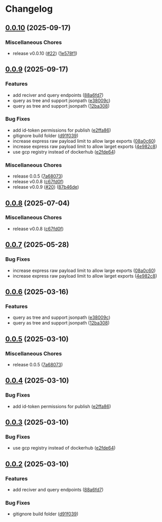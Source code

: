 # Changelog

## [0.0.10](https://github.com/odigos-io/simple-trace-db/compare/v0.0.9...v0.0.10) (2025-09-17)


### Miscellaneous Chores

* release v0.0.10 ([#22](https://github.com/odigos-io/simple-trace-db/issues/22)) ([1e578f1](https://github.com/odigos-io/simple-trace-db/commit/1e578f1651ff7f0bc6df6e217896bfbb9ed12db2))

## [0.0.9](https://github.com/odigos-io/simple-trace-db/compare/v0.0.8...v0.0.9) (2025-09-17)


### Features

* add reciver and query endpoints ([88a6fd7](https://github.com/odigos-io/simple-trace-db/commit/88a6fd75ab40a18181080d5ef6bda0d563aa7d2d))
* query as tree and support jsonpath ([e38009c](https://github.com/odigos-io/simple-trace-db/commit/e38009c718e7a5e6c5163219c13d6ed2bd82aec6))
* query as tree and support jsonpath ([12ba308](https://github.com/odigos-io/simple-trace-db/commit/12ba3088524794a68399751452cc60423fa039ac))


### Bug Fixes

* add id-token permissions for publish ([e2ffa86](https://github.com/odigos-io/simple-trace-db/commit/e2ffa86d27316f047f77b7a0dc56790f32cc5be4))
* gitignore build folder ([d91f039](https://github.com/odigos-io/simple-trace-db/commit/d91f0390ddccee1e347d431b70d111008a0e6cde))
* increase express raw payload limit to allow large exports ([08a0c60](https://github.com/odigos-io/simple-trace-db/commit/08a0c600d8caac97604aa25f2945c3e4f65e187a))
* increase express raw payload limit to allow larget exports ([4e982c8](https://github.com/odigos-io/simple-trace-db/commit/4e982c8f8e3a3e85b82b372ceac9e8fd6b9ac9a0))
* use gcp registry instead of dockerhub ([e2fde64](https://github.com/odigos-io/simple-trace-db/commit/e2fde64f49e24e133c6f2e7348ac7ce88f16166c))


### Miscellaneous Chores

* release 0.0.5 ([7a68073](https://github.com/odigos-io/simple-trace-db/commit/7a680733bf2e6a53a33921eedc046159bff2cefd))
* release v0.0.8 ([c67fd0f](https://github.com/odigos-io/simple-trace-db/commit/c67fd0f3701b92014fa08bfaa775df52610764d1))
* release v0.0.9 ([#20](https://github.com/odigos-io/simple-trace-db/issues/20)) ([87b46de](https://github.com/odigos-io/simple-trace-db/commit/87b46de46c6d641f76e6458c335464177ae5f01a))

## [0.0.8](https://github.com/odigos-io/simple-trace-db/compare/simple-trace-db-v0.0.7...simple-trace-db-v0.0.8) (2025-07-04)


### Miscellaneous Chores

* release v0.0.8 ([c67fd0f](https://github.com/odigos-io/simple-trace-db/commit/c67fd0f3701b92014fa08bfaa775df52610764d1))

## [0.0.7](https://github.com/odigos-io/simple-trace-db/compare/simple-trace-db-v0.0.6...simple-trace-db-v0.0.7) (2025-05-28)


### Bug Fixes

* increase express raw payload limit to allow large exports ([08a0c60](https://github.com/odigos-io/simple-trace-db/commit/08a0c600d8caac97604aa25f2945c3e4f65e187a))
* increase express raw payload limit to allow larget exports ([4e982c8](https://github.com/odigos-io/simple-trace-db/commit/4e982c8f8e3a3e85b82b372ceac9e8fd6b9ac9a0))

## [0.0.6](https://github.com/odigos-io/simple-trace-db/compare/simple-trace-db-v0.0.5...simple-trace-db-v0.0.6) (2025-03-16)


### Features

* query as tree and support jsonpath ([e38009c](https://github.com/odigos-io/simple-trace-db/commit/e38009c718e7a5e6c5163219c13d6ed2bd82aec6))
* query as tree and support jsonpath ([12ba308](https://github.com/odigos-io/simple-trace-db/commit/12ba3088524794a68399751452cc60423fa039ac))

## [0.0.5](https://github.com/odigos-io/simple-trace-db/compare/simple-trace-db-v0.0.4...simple-trace-db-v0.0.5) (2025-03-10)


### Miscellaneous Chores

* release 0.0.5 ([7a68073](https://github.com/odigos-io/simple-trace-db/commit/7a680733bf2e6a53a33921eedc046159bff2cefd))

## [0.0.4](https://github.com/odigos-io/simple-trace-db/compare/simple-trace-db-v0.0.3...simple-trace-db-v0.0.4) (2025-03-10)


### Bug Fixes

* add id-token permissions for publish ([e2ffa86](https://github.com/odigos-io/simple-trace-db/commit/e2ffa86d27316f047f77b7a0dc56790f32cc5be4))

## [0.0.3](https://github.com/odigos-io/simple-trace-db/compare/simple-trace-db-v0.0.2...simple-trace-db-v0.0.3) (2025-03-10)


### Bug Fixes

* use gcp registry instead of dockerhub ([e2fde64](https://github.com/odigos-io/simple-trace-db/commit/e2fde64f49e24e133c6f2e7348ac7ce88f16166c))

## [0.0.2](https://github.com/odigos-io/simple-trace-db/compare/simple-trace-db-v0.0.1...simple-trace-db-v0.0.2) (2025-03-10)


### Features

* add reciver and query endpoints ([88a6fd7](https://github.com/odigos-io/simple-trace-db/commit/88a6fd75ab40a18181080d5ef6bda0d563aa7d2d))


### Bug Fixes

* gitignore build folder ([d91f039](https://github.com/odigos-io/simple-trace-db/commit/d91f0390ddccee1e347d431b70d111008a0e6cde))
